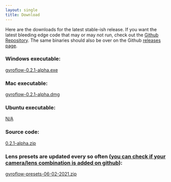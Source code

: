 ```yaml
---
layout: single
title: Download
---
```


Here are the downloads for the latest stable-ish release. If you want the latest bleeding edge code that may or may not run, check out the [Github Repository](https://github.com/ElvinC/gyroflow). The same binaries should also be over on the Github [releases page](https://github.com/ElvinC/gyroflow/releases).

### Windows executable:
<a href="https://github.com/ElvinC/gyroflow/releases/download/0.2.1-alpha/gyroflow-0.2.1-alpha.exe" class="btn btn--info btn--large">gyroflow-0.2.1-alpha.exe</a>
### Mac executable:
<a href="https://github.com/ElvinC/gyroflow/releases/download/0.2.1-alpha/gyroflow-0.2.1-alpha.dmg" class="btn btn--info btn--large">gyroflow-0.2.1-alpha.dmg</a>
### Ubuntu executable:
<a href="#" class="btn btn--info btn--large">N/A</a>
### Source code:
<a href="https://github.com/ElvinC/gyroflow/archive/0.2.1-alpha.zip" class="btn btn--info btn--large">0.2.1-alpha.zip</a>
### Lens presets are updated every so often ([you can check if your camera/lens combination is added on github](https://github.com/ElvinC/gyroflow/tree/master/camera_presets)):
<a href="https://github.com/ElvinC/gyroflow/releases/download/0.2.1-alpha/gyroflow_presets_06_02_2021.zip" class="btn btn--primary btn--large">gyroflow-presets-06-02-2021.zip</a>
